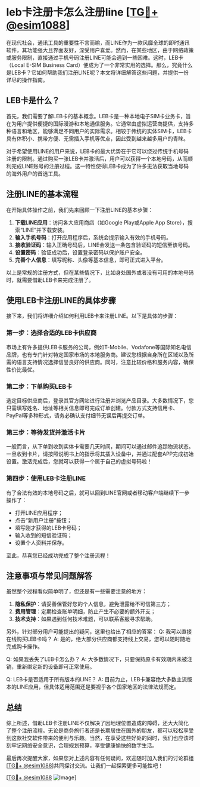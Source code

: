 # leb卡注册卡怎么注册line [[TG💪+ @esim1088](https://t.me/s/esim1088)]

在现代社会，通讯工具的重要性不言而喻，而LINE作为一款风靡全球的即时通讯软件，其功能强大且界面友好，深受用户喜爱。然而，在某些地区，由于网络政策或服务限制，直接通过手机号码注册LINE可能会遇到一些困难。这时，LEB卡（Local E-SIM Business Card）便成为了一个非常实用的选择。那么，究竟什么是LEB卡？它如何帮助我们注册LINE呢？本文将详细解答这些问题，并提供一份详尽的操作指南。

## LEB卡是什么？

首先，我们需要了解LEB卡的基本概念。LEB卡是一种本地电子SIM卡业务卡，旨在为用户提供便捷的国际漫游和本地通信服务。它通常由虚拟运营商提供，支持多种语言和地区，能够满足不同用户的实际需求。相较于传统的实体SIM卡，LEB卡具有体积小、携带方便、无需插入手机等优点，因此受到越来越多用户的青睐。

对于希望使用LINE的用户来说，LEB卡的最大优势在于它可以绕过传统手机号码注册的限制。通过购买一张LEB卡并激活后，用户可以获得一个本地号码，从而顺利完成LINE账号的注册过程。这一特性使得LEB卡成为了许多无法获取当地号码的海外用户的首选工具。

## 注册LINE的基本流程

在开始具体操作之前，我们先来回顾一下注册LINE的基本步骤：

1. **下载LINE应用**：访问各大应用商店（如Google Play或Apple App Store），搜索“LINE”并下载安装。
2. **输入手机号码**：打开应用程序后，系统会提示输入有效的手机号码。
3. **接收验证码**：输入正确号码后，LINE会发送一条包含验证码的短信至该号码。
4. **设置密码**：验证成功后，设置登录密码以保护账户安全。
5. **完善个人信息**：填写昵称、头像等基本信息，即可正式进入平台。

以上是常规的注册方式，但在某些情况下，比如身处国外或者没有可用的本地号码时，就需要借助LEB卡来完成注册了。

## 使用LEB卡注册LINE的具体步骤

接下来，我们将详细介绍如何利用LEB卡来注册LINE。以下是具体的步骤：

### 第一步：选择合适的LEB卡供应商
市场上有许多提供LEB卡服务的公司，例如T-Mobile、Vodafone等国际知名电信品牌，也有专门针对特定国家市场的本地服务商。建议您根据自身所在区域以及所需的语言支持情况选择信誉良好的供应商。同时，注意比较价格和服务内容，确保性价比最优。

### 第二步：下单购买LEB卡
选定目标供应商后，登录其官方网站进行注册并浏览产品目录。大多数情况下，您只需填写姓名、地址等相关信息即可完成订单创建。付款方式支持信用卡、PayPal等多种形式，请务必确认支付细节无误后再提交订单。

### 第三步：等待发货并激活卡片
一般而言，从下单到收到实体卡需要几天时间，期间可以通过邮件追踪物流状态。一旦收到卡片，请按照说明书上的指示将其插入设备中，并通过配套APP完成初始设置。激活完成后，您就可以获得一个属于自己的虚拟号码啦！

### 第四步：使用LEB卡注册LINE
有了合法有效的本地号码之后，就可以回到LINE官网或者移动客户端继续下一步操作了：
- 打开LINE应用程序；
- 点击“新用户注册”按钮；
- 填写刚才获得的LEB卡号码；
- 输入收到的短信验证码；
- 设置个人资料并保存。

至此，恭喜您已经成功完成了整个注册流程！

## 注意事项与常见问题解答

虽然整个过程看似简单明了，但还是有一些需要注意的地方：

1. **隐私保护**：请妥善保管好您的个人信息，避免泄露给不可信第三方；
2. **费用管理**：定期检查账单明细，防止产生不必要的额外开支；
3. **技术支持**：如果遇到任何技术难题，可以联系客服寻求帮助。

另外，针对部分用户可能提出的疑问，这里也给出了相应的答案：
Q: 我可以直接在线购买LEB卡吗？
A: 是的，绝大部分供应商都支持线上交易，您可以随时随地完成购卡操作。

Q: 如果我丢失了LEB卡怎么办？
A: 大多数情况下，只要保持原卡有效期内未被注销，重新绑定新的设备即可正常使用。

Q: LEB卡是否适用于所有版本的LINE？
A: 目前为止，LEB卡兼容绝大多数主流版本的LINE应用，但具体适用范围还是要视乎各个国家地区的法律法规而定。

## 总结

综上所述，借助LEB卡注册LINE不仅解决了因地理位置造成的障碍，还大大简化了整个注册流程。无论是商务旅行者还是长期居住在国外的朋友，都可以轻松享受到这款社交软件带来的便利与乐趣。当然，在享受这些好处的同时，我们也应该时刻牢记网络安全意识，合理规划预算，享受健康愉快的数字生活。

最后再次提醒大家，如果您对上述内容有任何疑问，欢迎随时加入我们的讨论群组[[TG💪+ @esim1088](https://t.me/s/esim1088)]共同探讨交流。让我们一起探索更多可能性吧！

[[TG💪+ @esim1088](https://t.me/s/esim1088) ![Image](https://i.postimg.cc/4NQfJmqS/Snipaste-2025-05-13-00-14-12.png)]